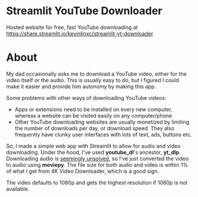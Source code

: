 # Streamlit YouTube Downloader

Hosted website for free, fast YouTube downloading at https://share.streamlit.io/kevinlinxc/streamlit-yt-downloader


# About
My dad occasionally asks me to download a YouTube video, either for the video itself or the audio.
This is usually easy to do, but I figured I could make it easier and provide him autonomy by making this app.

Some problems with other ways of downloading YouTube videos:
- Apps or extensions need to be installed on every new computer, whereas a website can be visited easily on any computer/phone
- Other YouTube downloading websites are usually monetized by limiting the number of downloads per day, or download speed.
They also frequently have clunky user interfaces with lots of text, ads, buttons etc. 

So, I made a simple web app with Streamlit to allow for audio and video downloading.
Under the hood, I've used **youtube_dl**'s ancestor, **yt_dlp**. Downloading audio is [seemingly unsolved](https://github.com/yt-dlp/yt-dlp/issues/4237#issuecomment-1172190572), so I've just converted the 
video to audio using **moviepy**. The file size for both audio and video is within 1% of what I get from 4K Video Downloader, which is a good sign.

The video defaults to 1080p and gets the highest resolution if 1080p is not available.
